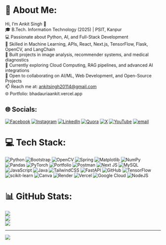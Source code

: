 # 💫 About Me:
Hi, I’m Ankit Singh 👋<br>🎓 B.Tech. Information Technology (2025) | PSIT, Kanpur<br>💻 Passionate about Python, AI, and Full-Stack Development<br>🧠 Skilled in Machine Learning, APIs, React, Next.js, TensorFlow, Flask, OpenCV, and LangChain<br>🔬 Built projects in image analysis, recommender systems, and medical diagnostics<br>🌱 Currently exploring Cloud Computing, RAG pipelines, and advanced AI integrations<br>🤝 Open to collaborating on AI/ML, Web Development, and Open-Source Projects<br>📫 Reach me at: ankitsingh20114@gmail.com<br>🌐 Portfolio: bhadauriaankit.vercel.app


## 🌐 Socials:
[![Facebook](https://img.shields.io/badge/Facebook-%231877F2.svg?logo=Facebook&logoColor=white)](https://facebook.com/ankitsingh6342) [![Instagram](https://img.shields.io/badge/Instagram-%23E4405F.svg?logo=Instagram&logoColor=white)](https://instagram.com/bhadauria_ankit) [![LinkedIn](https://img.shields.io/badge/LinkedIn-%230077B5.svg?logo=linkedin&logoColor=white)](https://linkedin.com/in/ankitsingh-it) [![Quora](https://img.shields.io/badge/Quora-%23B92B27.svg?logo=Quora&logoColor=white)](https://quora.com/profile/Ankit-Bhadauria-33) [![X](https://img.shields.io/badge/X-black.svg?logo=X&logoColor=white)](https://x.com/ankitsi82481878) [![YouTube](https://img.shields.io/badge/YouTube-%23FF0000.svg?logo=YouTube&logoColor=white)](https://youtube.com/@bhadauria_ankit) [![email](https://img.shields.io/badge/Email-D14836?logo=gmail&logoColor=white)](mailto:ankitsingh20114@gmail.com) 

# 💻 Tech Stack:
![Python](https://img.shields.io/badge/python-3670A0?style=for-the-badge&logo=python&logoColor=ffdd54) ![Bootstrap](https://img.shields.io/badge/bootstrap-%238511FA.svg?style=for-the-badge&logo=bootstrap&logoColor=white) ![OpenCV](https://img.shields.io/badge/opencv-%23white.svg?style=for-the-badge&logo=opencv&logoColor=white) ![Spring](https://img.shields.io/badge/spring-%236DB33F.svg?style=for-the-badge&logo=spring&logoColor=white) ![Matplotlib](https://img.shields.io/badge/Matplotlib-%23ffffff.svg?style=for-the-badge&logo=Matplotlib&logoColor=black) ![NumPy](https://img.shields.io/badge/numpy-%23013243.svg?style=for-the-badge&logo=numpy&logoColor=white) ![Pandas](https://img.shields.io/badge/pandas-%23150458.svg?style=for-the-badge&logo=pandas&logoColor=white) ![PyTorch](https://img.shields.io/badge/PyTorch-%23EE4C2C.svg?style=for-the-badge&logo=PyTorch&logoColor=white) ![Portfolio](https://img.shields.io/badge/Portfolio-%23000000.svg?style=for-the-badge&logo=firefox&logoColor=#FF7139) ![Postman](https://img.shields.io/badge/Postman-FF6C37?style=for-the-badge&logo=postman&logoColor=white) ![Next JS](https://img.shields.io/badge/Next-black?style=for-the-badge&logo=next.js&logoColor=white) ![MySQL](https://img.shields.io/badge/mysql-4479A1.svg?style=for-the-badge&logo=mysql&logoColor=white) ![JavaScript](https://img.shields.io/badge/javascript-%23323330.svg?style=for-the-badge&logo=javascript&logoColor=%23F7DF1E) ![Java](https://img.shields.io/badge/java-%23ED8B00.svg?style=for-the-badge&logo=openjdk&logoColor=white) ![TailwindCSS](https://img.shields.io/badge/tailwindcss-%2338B2AC.svg?style=for-the-badge&logo=tailwind-css&logoColor=white) ![FastAPI](https://img.shields.io/badge/FastAPI-005571?style=for-the-badge&logo=fastapi) ![GitHub](https://img.shields.io/badge/github-%23121011.svg?style=for-the-badge&logo=github&logoColor=white) ![TensorFlow](https://img.shields.io/badge/TensorFlow-%23FF6F00.svg?style=for-the-badge&logo=TensorFlow&logoColor=white) ![scikit-learn](https://img.shields.io/badge/scikit--learn-%23F7931E.svg?style=for-the-badge&logo=scikit-learn&logoColor=white) ![Canva](https://img.shields.io/badge/Canva-%2300C4CC.svg?style=for-the-badge&logo=Canva&logoColor=white) ![Render](https://img.shields.io/badge/Render-%46E3B7.svg?style=for-the-badge&logo=render&logoColor=white) ![Vercel](https://img.shields.io/badge/vercel-%23000000.svg?style=for-the-badge&logo=vercel&logoColor=white) ![Google Cloud](https://img.shields.io/badge/GoogleCloud-%234285F4.svg?style=for-the-badge&logo=google-cloud&logoColor=white) ![NodeJS](https://img.shields.io/badge/node.js-6DA55F?style=for-the-badge&logo=node.js&logoColor=white)
# 📊 GitHub Stats:
![](https://github-readme-stats.vercel.app/api?username=bhadauriaankit&theme=dark&hide_border=false&include_all_commits=true&count_private=false)<br/>
![](https://nirzak-streak-stats.vercel.app/?user=bhadauriaankit&theme=dark&hide_border=false)<br/>
![](https://github-readme-stats.vercel.app/api/top-langs/?username=bhadauriaankit&theme=dark&hide_border=false&include_all_commits=true&count_private=false&layout=compact)

---
[![](https://visitcount.itsvg.in/api?id=bhadauriaankit&icon=0&color=0)](https://visitcount.itsvg.in)

<!-- Proudly created with GPRM ( https://gprm.itsvg.in ) -->
